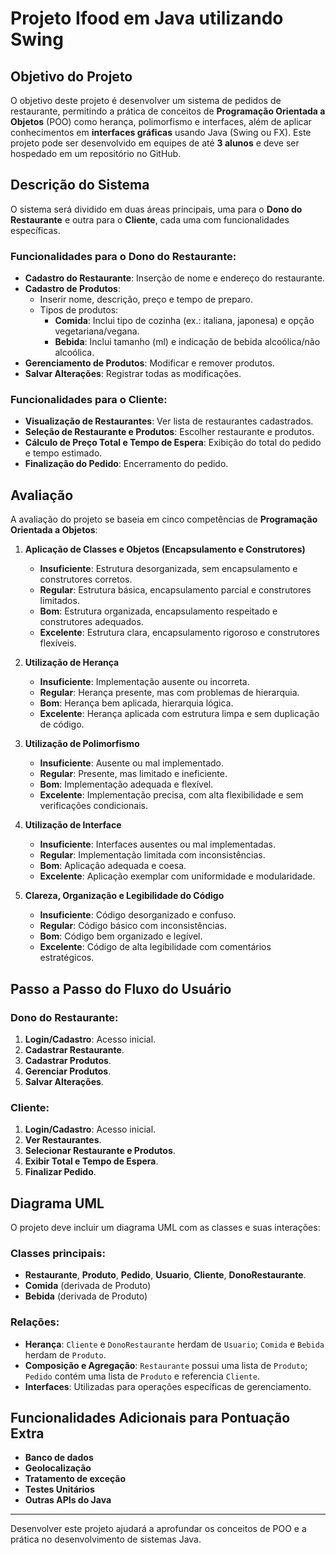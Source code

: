 # Projeto Ifood em Java utilizando Swing 

## Objetivo do Projeto
O objetivo deste projeto é desenvolver um sistema de pedidos de restaurante, permitindo a prática de conceitos de **Programação Orientada a Objetos** (POO) como herança, polimorfismo e interfaces, além de aplicar conhecimentos em **interfaces gráficas** usando Java (Swing ou FX). Este projeto pode ser desenvolvido em equipes de até **3 alunos** e deve ser hospedado em um repositório no GitHub.

## Descrição do Sistema
O sistema será dividido em duas áreas principais, uma para o **Dono do Restaurante** e outra para o **Cliente**, cada uma com funcionalidades específicas.

### Funcionalidades para o Dono do Restaurante:
- **Cadastro do Restaurante**: Inserção de nome e endereço do restaurante.
- **Cadastro de Produtos**:
  - Inserir nome, descrição, preço e tempo de preparo.
  - Tipos de produtos:
    - **Comida**: Inclui tipo de cozinha (ex.: italiana, japonesa) e opção vegetariana/vegana.
    - **Bebida**: Inclui tamanho (ml) e indicação de bebida alcoólica/não alcoólica.
- **Gerenciamento de Produtos**: Modificar e remover produtos.
- **Salvar Alterações**: Registrar todas as modificações.

### Funcionalidades para o Cliente:
- **Visualização de Restaurantes**: Ver lista de restaurantes cadastrados.
- **Seleção de Restaurante e Produtos**: Escolher restaurante e produtos.
- **Cálculo de Preço Total e Tempo de Espera**: Exibição do total do pedido e tempo estimado.
- **Finalização do Pedido**: Encerramento do pedido.

## Avaliação
A avaliação do projeto se baseia em cinco competências de **Programação Orientada a Objetos**:

1. **Aplicação de Classes e Objetos (Encapsulamento e Construtores)**
   - **Insuficiente**: Estrutura desorganizada, sem encapsulamento e construtores corretos.
   - **Regular**: Estrutura básica, encapsulamento parcial e construtores limitados.
   - **Bom**: Estrutura organizada, encapsulamento respeitado e construtores adequados.
   - **Excelente**: Estrutura clara, encapsulamento rigoroso e construtores flexíveis.

2. **Utilização de Herança**
   - **Insuficiente**: Implementação ausente ou incorreta.
   - **Regular**: Herança presente, mas com problemas de hierarquia.
   - **Bom**: Herança bem aplicada, hierarquia lógica.
   - **Excelente**: Herança aplicada com estrutura limpa e sem duplicação de código.

3. **Utilização de Polimorfismo**
   - **Insuficiente**: Ausente ou mal implementado.
   - **Regular**: Presente, mas limitado e ineficiente.
   - **Bom**: Implementação adequada e flexível.
   - **Excelente**: Implementação precisa, com alta flexibilidade e sem verificações condicionais.

4. **Utilização de Interface**
   - **Insuficiente**: Interfaces ausentes ou mal implementadas.
   - **Regular**: Implementação limitada com inconsistências.
   - **Bom**: Aplicação adequada e coesa.
   - **Excelente**: Aplicação exemplar com uniformidade e modularidade.

5. **Clareza, Organização e Legibilidade do Código**
   - **Insuficiente**: Código desorganizado e confuso.
   - **Regular**: Código básico com inconsistências.
   - **Bom**: Código bem organizado e legível.
   - **Excelente**: Código de alta legibilidade com comentários estratégicos.

## Passo a Passo do Fluxo do Usuário

### Dono do Restaurante:
1. **Login/Cadastro**: Acesso inicial.
2. **Cadastrar Restaurante**.
3. **Cadastrar Produtos**.
4. **Gerenciar Produtos**.
5. **Salvar Alterações**.

### Cliente:
1. **Login/Cadastro**: Acesso inicial.
2. **Ver Restaurantes**.
3. **Selecionar Restaurante e Produtos**.
4. **Exibir Total e Tempo de Espera**.
5. **Finalizar Pedido**.

## Diagrama UML
O projeto deve incluir um diagrama UML com as classes e suas interações:

### Classes principais:
- **Restaurante**, **Produto**, **Pedido**, **Usuario**, **Cliente**, **DonoRestaurante**.
- **Comida** (derivada de Produto)
- **Bebida** (derivada de Produto)

### Relações:
- **Herança**: `Cliente` e `DonoRestaurante` herdam de `Usuario`; `Comida` e `Bebida` herdam de `Produto`.
- **Composição e Agregação**: `Restaurante` possui uma lista de `Produto`; `Pedido` contém uma lista de `Produto` e referencia `Cliente`.
- **Interfaces**: Utilizadas para operações específicas de gerenciamento.

## Funcionalidades Adicionais para Pontuação Extra
- **Banco de dados**
- **Geolocalização**
- **Tratamento de exceção**
- **Testes Unitários**
- **Outras APIs do Java**

---
Desenvolver este projeto ajudará a aprofundar os conceitos de POO e a prática no desenvolvimento de sistemas Java.
